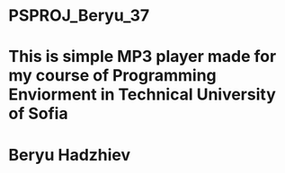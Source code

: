 # PSPROJ_Beryu_37
# This is simple MP3 player made for my course of Programming Enviorment in Technical University of Sofia
# Beryu Hadzhiev

